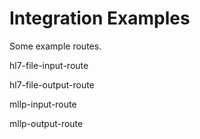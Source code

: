 # Integration Examples

Some example routes.


hl7-file-input-route

hl7-file-output-route


mllp-input-route

mllp-output-route